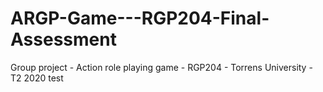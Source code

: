 # ARGP-Game---RGP204-Final-Assessment
Group project - Action role playing game - RGP204 - Torrens University - T2 2020
test
